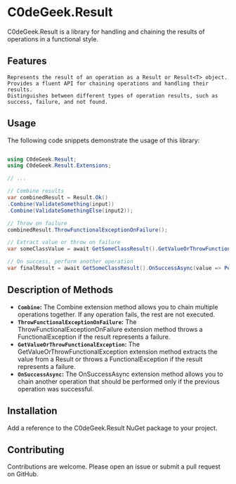 ﻿# C0deGeek.Result

C0deGeek.Result is a library for handling and chaining the results of operations in a functional style.

## Features

    Represents the result of an operation as a Result or Result<T> object.
    Provides a fluent API for chaining operations and handling their results.
    Distinguishes between different types of operation results, such as success, failure, and not found.

## Usage

The following code snippets demonstrate the usage of this library:

```csharp

using C0deGeek.Result;
using C0deGeek.Result.Extensions;

// ...

// Combine results
var combinedResult = Result.Ok()
.Combine(ValidateSomething(input))
.Combine(ValidateSomethingElse(input2));

// Throw on failure
combinedResult.ThrowFunctionalExceptionOnFailure();

// Extract value or throw on failure
var someClassValue = await GetSomeClassResult().GetValueOrThrowFunctionalException();

// On success, perform another operation
var finalResult = await GetSomeClassResult().OnSuccessAsync(value => PerformAnotherOperation(value));
```

## Description of Methods

* **`Combine`:** The Combine extension method allows you to chain multiple operations together. If any operation fails, the rest are not executed.
* **`ThrowFunctionalExceptionOnFailure`:** The ThrowFunctionalExceptionOnFailure extension method throws a FunctionalException if the result represents a failure.
* **`GetValueOrThrowFunctionalException`:** The GetValueOrThrowFunctionalException extension method extracts the value from a Result<T> or throws a FunctionalException if the result represents a failure.
* **`OnSuccessAsync`:** The OnSuccessAsync extension method allows you to chain another operation that should be performed only if the previous operation was successful.

## Installation

Add a reference to the C0deGeek.Result NuGet package to your project.

## Contributing

Contributions are welcome. Please open an issue or submit a pull request on GitHub.